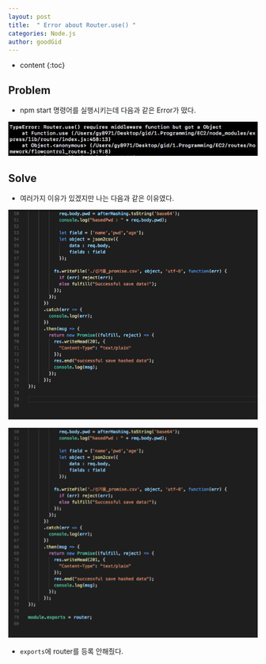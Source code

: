 ```yaml
---
layout: post
title:  " Error about Router.use() "
categories: Node.js
author: goodGid
---
```

* content
{:toc}

## Problem

* npm start 명령어를 실행시키는데 다음과 같은 Error가 떴다. 

![](/assets/img/node_js/ec2_error_1.png)

## Solve

* 여러가지 이유가 있겠지만 나는 다음과 같은 이유였다.

![](/assets/img/node_js/ec2_error_2.png)

![](/assets/img/node_js/ec2_error_3.png)

* `exports`에 router를 등록 안해줬다.
